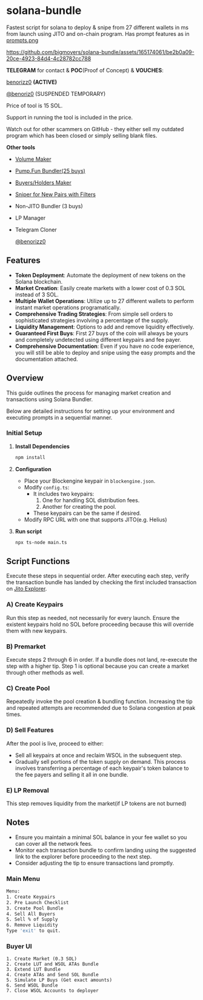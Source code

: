 # solana-bundle
Fastest script for solana to deploy &amp; snipe from 27 different wallets in ms from launch using JITO and on-chain program.
Has prompt features as in [prompts.png](https://github.com/bigmovers/solana-bundle/blob/main/prompts.png?raw=true)




https://github.com/bigmovers/solana-bundle/assets/165174061/be2b0a09-20ce-4923-84d4-4c28782cc788




**TELEGRAM** for contact & **POC**(Proof of Concept) & **VOUCHES**:  

[benorizz0](https://t.me/benorizz0) **(ACTIVE)**

[@benoriz0](https://t.me/benoriz0) (SUSPENDED TEMPORARY)

Price of tool is 15 SOL.

Support in running the tool is included in the price.

Watch out for other scammers on GitHub - they either sell my outdated program which has been closed or simply selling blank files.


**Other tools**
- [Volume Maker](https://github.com/bigmovers/solana-volume-bot)
- [Pump.Fun Bundler(25 buys)](https://github.com/bigmovers/pumpfun-bundler)
- [Buyers/Holders Maker](https://github.com/bigmovers/solana-maker)
- [Sniper for New Pairs with Filters](https://github.com/bigmovers/solana-sniper-bot)
- Non-JITO Bundler (3 buys)
- LP Manager
- Telegram Cloner

  [@benorizz0](https://t.me/benorizz0)

## Features

- **Token Deployment**: Automate the deployment of new tokens on the Solana blockchain.
- **Market Creation**: Easily create markets with a lower cost of 0.3 SOL instead of 3 SOL.
- **Multiple Wallet Operations**: Utilize up to 27 different wallets to perform instant market operations programatically.
- **Comprehensive Trading Strategies**: From simple sell orders to sophisticated strategies involving a percentage of the supply.
- **Liquidity Management**: Options to add and remove liquidity effectively.
- **Guaranteed First Buys**: First 27 buys of the coin will always be yours and completely undetected using different keypairs and fee payer.
- **Comprehensive Documentation**: Even if you have no code experience, you will still be able to deploy and snipe using the easy prompts and the documentation attached.
  

## Overview
This guide outlines the process for managing market creation and transactions using Solana Bundler.

Below are detailed instructions for setting up your environment and executing prompts in a sequential manner.

### Initial Setup

1. **Install Dependencies**
   ```bash
   npm install

2. **Configuration**
    - Place your Blockengine keypair in `blockengine.json`.
    - Modify `config.ts`:
      - It includes two keypairs:
        1. One for handling SOL distribution fees.
        2. Another for creating the pool.
      - These keypairs can be the same if desired.
    - Modify RPC URL with one that supports JITO(e.g. Helius)

3. **Run script**
   ```bash
   npx ts-node main.ts

## Script Functions

Execute these steps in sequential order. After executing each step, verify the transaction bundle has landed by checking the first included transaction on [Jito Explorer](https://explorer.jito.wtf/).

### A) Create Keypairs
Run this step as needed, not necessarily for every launch. Ensure the existent keypairs hold no SOL before proceeding because this will override them with new keypairs.

### B) Premarket
Execute steps 2 through 6 in order. If a bundle does not land, re-execute the step with a higher tip. Step 1 is optional because you can create a market through other methods as well.

### C) Create Pool
Repeatedly invoke the pool creation & bundling function. Increasing the tip and repeated attempts are recommended due to Solana congestion at peak times.

### D) Sell Features
After the pool is live, proceed to either:
  - Sell all keypairs at once and reclaim WSOL in the subsequent step.
  - Gradually sell portions of the token supply on demand. This process involves transferring a percentage of each keypair's token balance to the fee payers and selling it all in one bundle.

### E) LP Removal
This step removes liquidity from the market(if LP tokens are not burned)

## Notes

- Ensure you maintain a minimal SOL balance in your fee wallet so you can cover all the network fees.
- Monitor each transaction bundle to confirm landing using the suggested link to the explorer before proceeding to the next step.
- Consider adjusting the tip to ensure transactions land promptly.

### Main Menu

```bash
Menu:
1. Create Keypairs
2. Pre Launch Checklist
3. Create Pool Bundle
4. Sell All Buyers
5. Sell % of Supply
6. Remove Liquidity
Type 'exit' to quit.
```

### Buyer UI
```
1. Create Market (0.3 SOL)
2. Create LUT and WSOL ATAs Bundle
3. Extend LUT Bundle
4. Create ATAs and Send SOL Bundle
5. Simulate LP Buys (Get exact amounts)
6. Send WSOL Bundle
7. Close WSOL Accounts to deployer
```

